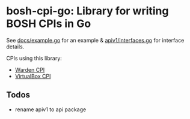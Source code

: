 # bosh-cpi-go: Library for writing BOSH CPIs in Go

See [docs/example.go](docs/example.go) for an example & [apiv1/interfaces.go](apiv1/interfaces.go) for interface details.

CPIs using this library:

- [Warden CPI](https://github.com/cppforlife/bosh-warden-cpi-release)
- [VirtualBox CPI](https://github.com/cppforlife/bosh-virtualbox-cpi-release)

## Todos

- rename apiv1 to api package
